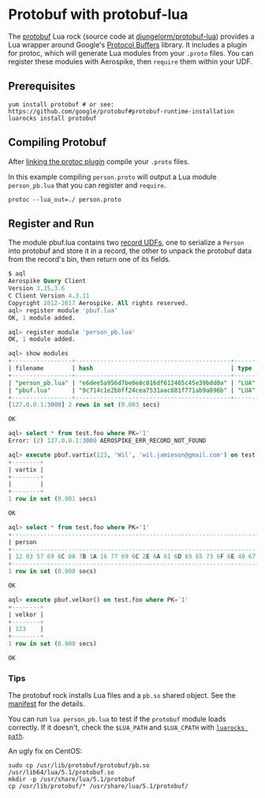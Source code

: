 # Protobuf with protobuf-lua
The [protobuf](https://luarocks.org/modules/djungelorm/protobuf) Lua rock
(source code at [djungelorm/protobuf-lua](https://github.com/djungelorm/protobuf-lua))
provides a Lua wrapper around Google's [Protocol Buffers](https://developers.google.com/protocol-buffers/)
library. It includes a plugin for protoc, which will generate Lua modules from
your `.proto` files. You can register these modules with Aerospike, then
`require` them within your UDF.

## Prerequisites
```
yum install protobuf # or see: https://github.com/google/protobuf#protobuf-runtime-installation
luarocks install protobuf
```

## Compiling Protobuf
After [linking the protoc plugin](https://github.com/djungelorm/protobuf-lua#installation-and-usage)
compile your `.proto` files.

In this example compiling `person.proto` will output a Lua module
`person_pb.lua` that you can register and `require`.
```
protoc --lua_out=./ person.proto
```

## Register and Run
The module pbuf.lua contains two [record UDFs](https://www.aerospike.com/docs/udf/developing_record_udfs.html),
one to serialize a `Person` into protobuf and store it in a record, the other
to unpack the protobuf data from the record's bin, then return one of its fields.

```sql
$ aql
Aerospike Query Client
Version 3.15.3.6
C Client Version 4.3.11
Copyright 2012-2017 Aerospike. All rights reserved.
aql> register module 'pbuf.lua'
OK, 1 module added.

aql> register module 'person_pb.lua'
OK, 1 module added.

aql> show modules
+-----------------+--------------------------------------------+-------+
| filename        | hash                                       | type  |
+-----------------+--------------------------------------------+-------+
| "person_pb.lua" | "e6dee5a956d7be0e8c016df612465c45e39bdd0a" | "LUA" |
| "pbuf.lua"      | "9c714c1e2bbff24cea7531aac881f771ab9a896b" | "LUA" |
+-----------------+--------------------------------------------+-------+
[127.0.0.1:3000] 2 rows in set (0.003 secs)

OK

aql> select * from test.foo where PK='1'
Error: (2) 127.0.0.1:3000 AEROSPIKE_ERR_RECORD_NOT_FOUND

aql> execute pbuf.vartix(123, 'Wil', 'wil.jamieson@gmail.com') on test.foo where PK='1'
+--------+
| vartix |
+--------+
|        |
+--------+
1 row in set (0.001 secs)

OK

aql> select * from test.foo where PK='1'
+----------------------------------------------------------------------------------------------+
| person                                                                                       |
+----------------------------------------------------------------------------------------------+
| 12 03 57 69 6C 08 7B 1A 16 77 69 6C 2E 6A 61 6D 69 65 73 6F 6E 40 67 6D 61 69 6C 2E 63 6F 6D |
+----------------------------------------------------------------------------------------------+
1 row in set (0.000 secs)

OK

aql> execute pbuf.velkor() on test.foo where PK='1'
+--------+
| velkor |
+--------+
| 123    |
+--------+
1 row in set (0.000 secs)

OK
```

### Tips
The protobuf rock installs Lua files and a `pb.so` shared object. See the
[manifest](https://luarocks.org/manifests/djungelorm/protobuf-1.1.1-0.rockspec) for the details.

You can run `lua person_pb.lua` to test if the `protobuf` module loads correctly.
If it doesn't, check the `$LUA_PATH` and `$LUA_CPATH` with [`luarocks path`](https://github.com/luarocks/luarocks/wiki/path).

An ugly fix on CentOS:
```
sudo cp /usr/lib/protobuf/protobuf/pb.so /usr/lib64/lua/5.1/protobuf.so
mkdir -p /usr/share/lua/5.1/protobuf
cp /usr/lib/protobuf/* /usr/share/lua/5.1/protobuf/
```
